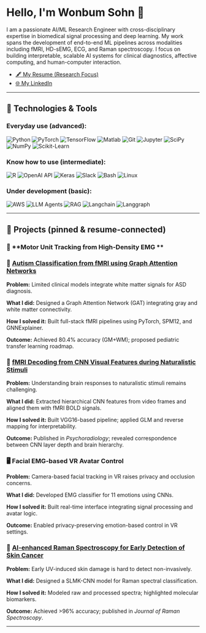 # Hello, I'm Wonbum Sohn 👋

I am a passionate AI/ML Research Engineer with cross-disciplinary expertise in biomedical signal processing and deep learning. My work spans the development of end-to-end ML pipelines across modalities including fMRI, HD-sEMG, ECG, and Raman spectroscopy. I focus on building interpretable, scalable AI systems for clinical diagnostics, affective computing, and human-computer interaction.

- [🖋️ My Resume (Research Focus)](https://github.com/WonbumSohn)
- [🌐 My LinkedIn](https://www.linkedin.com/in/wonbumsohn)

---

## 🔧 Technologies & Tools

### Everyday use (advanced):
![Python](https://img.shields.io/badge/Python-3776AB?style=for-the-badge&logo=python&logoColor=white)
![PyTorch](https://img.shields.io/badge/PyTorch-EE4C2C?style=for-the-badge&logo=pytorch&logoColor=white)
![TensorFlow](https://img.shields.io/badge/TensorFlow-FF6F00?style=for-the-badge&logo=tensorflow&logoColor=white)
![Matlab](https://img.shields.io/badge/MATLAB-0076A8?style=for-the-badge&logo=Mathworks&logoColor=white)
![Git](https://img.shields.io/badge/Git-F05032?style=for-the-badge&logo=git&logoColor=white)
![Jupyter](https://img.shields.io/badge/Jupyter-F37626?style=for-the-badge&logo=jupyter&logoColor=white)
![SciPy](https://img.shields.io/badge/SciPy-8CAAE6?style=for-the-badge&logo=scipy&logoColor=white)
![NumPy](https://img.shields.io/badge/NumPy-013243?style=for-the-badge&logo=numpy&logoColor=white)
![Scikit-Learn](https://img.shields.io/badge/scikit--learn-F7931E?style=for-the-badge&logo=scikit-learn&logoColor=white)

### Know how to use (intermediate):
![R](https://img.shields.io/badge/R-276DC3?style=for-the-badge&logo=r&logoColor=white)
![OpenAI API](https://img.shields.io/badge/OpenAI-412991?style=for-the-badge&logo=openai&logoColor=white)
![Keras](https://img.shields.io/badge/Keras-D00000?style=for-the-badge&logo=keras&logoColor=white)
![Slack](https://img.shields.io/badge/Slack-4A154B?style=for-the-badge&logo=slack&logoColor=white)
![Bash](https://img.shields.io/badge/GNU%20Bash-4EAA25?style=for-the-badge&logo=gnubash&logoColor=white)
![Linux](https://img.shields.io/badge/Linux-FCC624?style=for-the-badge&logo=linux&logoColor=black)

### Under development (basic):
![AWS](https://img.shields.io/badge/AWS-232F3E?style=for-the-badge&logo=amazon-aws&logoColor=white)
![LLM Agents](https://img.shields.io/badge/LLM_Agents-blueviolet?style=for-the-badge)
![RAG](https://img.shields.io/badge/RAG-grey?style=for-the-badge)
![Langchain](https://img.shields.io/badge/Langchain-00bfa6?style=for-the-badge)
![Langgraph](https://img.shields.io/badge/Langgraph-8888ff?style=for-the-badge)

---

## 📄 Projects (pinned & resume-connected)

### 💪 **Motor Unit Tracking from High-Density EMG **

### 🧠 [**Autism Classification from fMRI using Graph Attention Networks**](https://github.com/WonbumSohn/fMRI_ASD)
**Problem:** Limited clinical models integrate white matter signals for ASD diagnosis.

**What I did:** Designed a Graph Attention Network (GAT) integrating gray and white matter connectivity.

**How I solved it:** Built full-stack fMRI pipelines using PyTorch, SPM12, and GNNExplainer.

**Outcome:** Achieved 80.4% accuracy (GM+WM); proposed pediatric transfer learning roadmap.

### 🧠 [**fMRI Decoding from CNN Visual Features during Naturalistic Stimuli**](https://github.com/WonbumSohn/fMRI_MW)
**Problem:** Understanding brain responses to naturalistic stimuli remains challenging.

**What I did:** Extracted hierarchical CNN features from video frames and aligned them with fMRI BOLD signals.

**How I solved it:** Built VGG16-based pipeline; applied GLM and reverse mapping for interpretability.

**Outcome:** Published in *Psychoradiology*; revealed correspondence between CNN layer depth and brain hierarchy.

### 🖥️ **Facial EMG-based VR Avatar Control**
**Problem:** Camera-based facial tracking in VR raises privacy and occlusion concerns.

**What I did:** Developed EMG classifier for 11 emotions using CNNs.

**How I solved it:** Built real-time interface integrating signal processing and avatar logic.

**Outcome:** Enabled privacy-preserving emotion-based control in VR settings.

### 🧬 [**AI-enhanced Raman Spectroscopy for Early Detection of Skin Cancer**](https://github.com/WonbumSohn/RS_UV)
**Problem:** Early UV-induced skin damage is hard to detect non-invasively.

**What I did:** Designed a SLMK-CNN model for Raman spectral classification.

**How I solved it:** Modeled raw and processed spectra; highlighted molecular biomarkers.

**Outcome:** Achieved >96% accuracy; published in *Journal of Raman Spectroscopy*.

---
